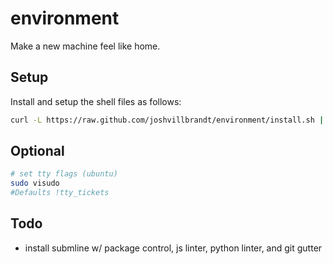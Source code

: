 # environment

Make a new machine feel like home.

## Setup

Install and setup the shell files as follows:

```bash
curl -L https://raw.github.com/joshvillbrandt/environment/install.sh | 
```

## Optional

```bash
# set tty flags (ubuntu)
sudo visudo
#Defaults !tty_tickets
```

## Todo

* install submline w/ package control, js linter, python linter, and git gutter
